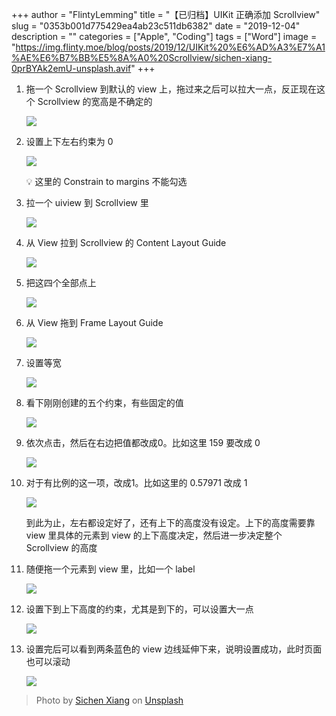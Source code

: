+++
author = "FlintyLemming"
title = "【已归档】UIKit 正确添加 Scrollview"
slug = "0353b001d775429ea4ab23c511db6382"
date = "2019-12-04"
description = ""
categories = ["Apple", "Coding"]
tags = ["Word"]
image = "https://img.flinty.moe/blog/posts/2019/12/UIKit%20%E6%AD%A3%E7%A1%AE%E6%B7%BB%E5%8A%A0%20Scrollview/sichen-xiang-0prBYAk2emU-unsplash.avif"
+++

1. 拖一个 Scrollview 到默认的 view 上，拖过来之后可以拉大一点，反正现在这个 Scrollview 的宽高是不确定的
    
    ![](https://img.flinty.moe/blog/posts/2019/12/UIKit%20%E6%AD%A3%E7%A1%AE%E6%B7%BB%E5%8A%A0%20Scrollview/Untitled.avif)
    
2. 设置上下左右约束为 0
    
    ![](https://img.flinty.moe/blog/posts/2019/12/UIKit%20%E6%AD%A3%E7%A1%AE%E6%B7%BB%E5%8A%A0%20Scrollview/Untitled%201.avif)
    
    💡 这里的 Constrain to margins 不能勾选
    
3. 拉一个 uiview 到 Scrollview 里
    
    ![](https://img.flinty.moe/blog/posts/2019/12/UIKit%20%E6%AD%A3%E7%A1%AE%E6%B7%BB%E5%8A%A0%20Scrollview/Untitled%202.avif)
    
4. 从 View 拉到 Scrollview 的 Content Layout Guide
    
    ![](https://img.flinty.moe/blog/posts/2019/12/UIKit%20%E6%AD%A3%E7%A1%AE%E6%B7%BB%E5%8A%A0%20Scrollview/Untitled%203.avif)
    
5. 把这四个全部点上 
    
    ![](https://img.flinty.moe/blog/posts/2019/12/UIKit%20%E6%AD%A3%E7%A1%AE%E6%B7%BB%E5%8A%A0%20Scrollview/Untitled%204.avif)
    
6. 从 View 拖到 Frame Layout Guide
    
    ![](https://img.flinty.moe/blog/posts/2019/12/UIKit%20%E6%AD%A3%E7%A1%AE%E6%B7%BB%E5%8A%A0%20Scrollview/Untitled%205.avif)
    
7. 设置等宽
    
    ![](https://img.flinty.moe/blog/posts/2019/12/UIKit%20%E6%AD%A3%E7%A1%AE%E6%B7%BB%E5%8A%A0%20Scrollview/Untitled%206.avif)
    
8. 看下刚刚创建的五个约束，有些固定的值
    
    ![](https://img.flinty.moe/blog/posts/2019/12/UIKit%20%E6%AD%A3%E7%A1%AE%E6%B7%BB%E5%8A%A0%20Scrollview/Untitled%207.avif)
    
9. 依次点击，然后在右边把值都改成0。比如这里 159 要改成 0
    
    ![](https://img.flinty.moe/blog/posts/2019/12/UIKit%20%E6%AD%A3%E7%A1%AE%E6%B7%BB%E5%8A%A0%20Scrollview/Untitled%208.avif)
    
10. 对于有比例的这一项，改成1。比如这里的 0.57971 改成 1
    
    ![](https://img.flinty.moe/blog/posts/2019/12/UIKit%20%E6%AD%A3%E7%A1%AE%E6%B7%BB%E5%8A%A0%20Scrollview/Untitled%209.avif)
    
    到此为止，左右都设定好了，还有上下的高度没有设定。上下的高度需要靠 view 里具体的元素到 view 的上下高度决定，然后进一步决定整个 Scrollview 的高度
    
11. 随便拖一个元素到 view 里，比如一个 label
    
    ![](https://img.flinty.moe/blog/posts/2019/12/UIKit%20%E6%AD%A3%E7%A1%AE%E6%B7%BB%E5%8A%A0%20Scrollview/Untitled%2010.avif)
    
12. 设置下到上下高度的约束，尤其是到下的，可以设置大一点
    
    ![](https://img.flinty.moe/blog/posts/2019/12/UIKit%20%E6%AD%A3%E7%A1%AE%E6%B7%BB%E5%8A%A0%20Scrollview/Untitled%2011.avif)
    
13. 设置完后可以看到两条蓝色的 view 边线延伸下来，说明设置成功，此时页面也可以滚动
    
    ![](https://img.flinty.moe/blog/posts/2019/12/UIKit%20%E6%AD%A3%E7%A1%AE%E6%B7%BB%E5%8A%A0%20Scrollview/Untitled%2012.avif)

> Photo by [Sichen Xiang](https://unsplash.com/@imseason?utm_content=creditCopyText&utm_medium=referral&utm_source=unsplash) on [Unsplash](https://unsplash.com/photos/a-large-room-with-lots-of-windows-in-it-0prBYAk2emU?utm_content=creditCopyText&utm_medium=referral&utm_source=unsplash)
  